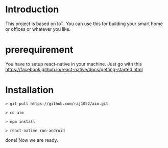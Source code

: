 # Introduction
This project is based on IoT. You can use this for building your smart home or offices or whatever you like.

# prerequirement
You have to setup react-native in your machine. Just go with this
https://facebook.github.io/react-native/docs/getting-started.html

# Installation

```
> git pull https://github.com/raj1052/aim.git
```
```
> cd aim
```
```
> npm install
```
```
> react-native run-android
```

done! Now we are ready.
